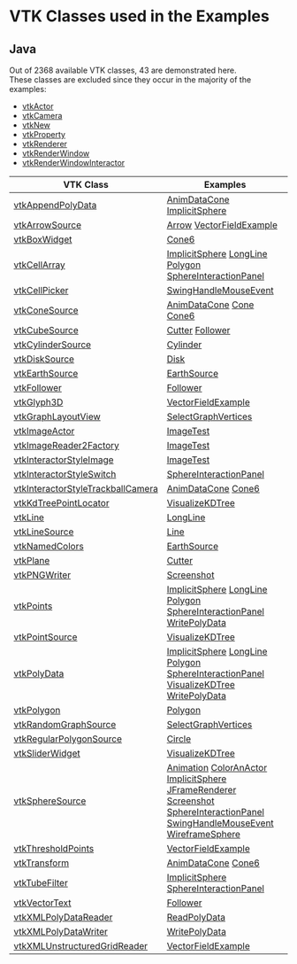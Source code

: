 # VTK Classes used in the Examples
## Java
Out of 2368 available VTK classes, 43 are demonstrated here.  
These classes are excluded since they occur in the majority of the examples:  
- [vtkActor](http://www.vtk.org/doc/nightly/html/classvtkActor.html)
- [vtkCamera](http://www.vtk.org/doc/nightly/html/classvtkCamera.html)
- [vtkNew](http://www.vtk.org/doc/nightly/html/classvtkNew.html)
- [vtkProperty](http://www.vtk.org/doc/nightly/html/classvtkProperty.html)
- [vtkRenderer](http://www.vtk.org/doc/nightly/html/classvtkRenderer.html)
- [vtkRenderWindow](http://www.vtk.org/doc/nightly/html/classvtkRenderWindow.html)
- [vtkRenderWindowInteractor](http://www.vtk.org/doc/nightly/html/classvtkRenderWindowInteractor.html)

| VTK Class | Examples |
|--------------|----------------------|
| [vtkAppendPolyData](http://www.vtk.org/doc/nightly/html/classvtkAppendPolyData.html) | [AnimDataCone](/Java/Visualization/AnimDataCone) [ImplicitSphere](/Java/ImplicitFunctions/ImplicitSphere)  |
| [vtkArrowSource](http://www.vtk.org/doc/nightly/html/classvtkArrowSource.html) | [Arrow](/Java/GeometricObjects/Arrow) [VectorFieldExample](/Java/Visualization/VectorFieldExample)  |
| [vtkBoxWidget](http://www.vtk.org/doc/nightly/html/classvtkBoxWidget.html) | [Cone6](/Java/Miscellaneous/Cone6)  |
| [vtkCellArray](http://www.vtk.org/doc/nightly/html/classvtkCellArray.html) | [ImplicitSphere](/Java/ImplicitFunctions/ImplicitSphere) [LongLine](/Java/GeometricObjects/LongLine) [Polygon](/Java/GeometricObjects/Polygon) [SphereInteractionPanel](/Java/Interaction/SphereInteractionPanel)  |
| [vtkCellPicker](http://www.vtk.org/doc/nightly/html/classvtkCellPicker.html) | [SwingHandleMouseEvent](/Java/SwingIntegration/SwingHandleMouseEvent)  |
| [vtkConeSource](http://www.vtk.org/doc/nightly/html/classvtkConeSource.html) | [AnimDataCone](/Java/Visualization/AnimDataCone) [Cone](/Java/GeometricObjects/Cone) [Cone6](/Java/Miscellaneous/Cone6)  |
| [vtkCubeSource](http://www.vtk.org/doc/nightly/html/classvtkCubeSource.html) | [Cutter](/Java/Miscellaneous/Cutter) [Follower](/Java/Visualization/Follower)  |
| [vtkCylinderSource](http://www.vtk.org/doc/nightly/html/classvtkCylinderSource.html) | [Cylinder](/Java/GeometricObjects/Cylinder)  |
| [vtkDiskSource](http://www.vtk.org/doc/nightly/html/classvtkDiskSource.html) | [Disk](/Java/GeometricObjects/Disk)  |
| [vtkEarthSource](http://www.vtk.org/doc/nightly/html/classvtkEarthSource.html) | [EarthSource](/Java/Geovis/EarthSource)  |
| [vtkFollower](http://www.vtk.org/doc/nightly/html/classvtkFollower.html) | [Follower](/Java/Visualization/Follower)  |
| [vtkGlyph3D](http://www.vtk.org/doc/nightly/html/classvtkGlyph3D.html) | [VectorFieldExample](/Java/Visualization/VectorFieldExample)  |
| [vtkGraphLayoutView](http://www.vtk.org/doc/nightly/html/classvtkGraphLayoutView.html) | [SelectGraphVertices](/Java/Graphs/SelectGraphVertices)  |
| [vtkImageActor](http://www.vtk.org/doc/nightly/html/classvtkImageActor.html) | [ImageTest](/Java/Imaging/ImageTest)  |
| [vtkImageReader2Factory](http://www.vtk.org/doc/nightly/html/classvtkImageReader2Factory.html) | [ImageTest](/Java/Imaging/ImageTest)  |
| [vtkInteractorStyleImage](http://www.vtk.org/doc/nightly/html/classvtkInteractorStyleImage.html) | [ImageTest](/Java/Imaging/ImageTest)  |
| [vtkInteractorStyleSwitch](http://www.vtk.org/doc/nightly/html/classvtkInteractorStyleSwitch.html) | [SphereInteractionPanel](/Java/Interaction/SphereInteractionPanel)  |
| [vtkInteractorStyleTrackballCamera](http://www.vtk.org/doc/nightly/html/classvtkInteractorStyleTrackballCamera.html) | [AnimDataCone](/Java/Visualization/AnimDataCone) [Cone6](/Java/Miscellaneous/Cone6)  |
| [vtkKdTreePointLocator](http://www.vtk.org/doc/nightly/html/classvtkKdTreePointLocator.html) | [VisualizeKDTree](/Java/DataStructures/VisualizeKDTree)  |
| [vtkLine](http://www.vtk.org/doc/nightly/html/classvtkLine.html) | [LongLine](/Java/GeometricObjects/LongLine)  |
| [vtkLineSource](http://www.vtk.org/doc/nightly/html/classvtkLineSource.html) | [Line](/Java/GeometricObjects/Line)  |
| [vtkNamedColors](http://www.vtk.org/doc/nightly/html/classvtkNamedColors.html) | [EarthSource](/Java/Geovis/EarthSource)  |
| [vtkPlane](http://www.vtk.org/doc/nightly/html/classvtkPlane.html) | [Cutter](/Java/Miscellaneous/Cutter)  |
| [vtkPNGWriter](http://www.vtk.org/doc/nightly/html/classvtkPNGWriter.html) | [Screenshot](/Java/Miscellaneous/Screenshot)  |
| [vtkPoints](http://www.vtk.org/doc/nightly/html/classvtkPoints.html) | [ImplicitSphere](/Java/ImplicitFunctions/ImplicitSphere) [LongLine](/Java/GeometricObjects/LongLine) [Polygon](/Java/GeometricObjects/Polygon) [SphereInteractionPanel](/Java/Interaction/SphereInteractionPanel) [WritePolyData](/Java/IO/WritePolyData)  |
| [vtkPointSource](http://www.vtk.org/doc/nightly/html/classvtkPointSource.html) | [VisualizeKDTree](/Java/DataStructures/VisualizeKDTree)  |
| [vtkPolyData](http://www.vtk.org/doc/nightly/html/classvtkPolyData.html) | [ImplicitSphere](/Java/ImplicitFunctions/ImplicitSphere) [LongLine](/Java/GeometricObjects/LongLine) [Polygon](/Java/GeometricObjects/Polygon) [SphereInteractionPanel](/Java/Interaction/SphereInteractionPanel) [VisualizeKDTree](/Java/DataStructures/VisualizeKDTree) [WritePolyData](/Java/IO/WritePolyData)  |
| [vtkPolygon](http://www.vtk.org/doc/nightly/html/classvtkPolygon.html) | [Polygon](/Java/GeometricObjects/Polygon)  |
| [vtkRandomGraphSource](http://www.vtk.org/doc/nightly/html/classvtkRandomGraphSource.html) | [SelectGraphVertices](/Java/Graphs/SelectGraphVertices)  |
| [vtkRegularPolygonSource](http://www.vtk.org/doc/nightly/html/classvtkRegularPolygonSource.html) | [Circle](/Java/GeometricObjects/Circle)  |
| [vtkSliderWidget](http://www.vtk.org/doc/nightly/html/classvtkSliderWidget.html) | [VisualizeKDTree](/Java/DataStructures/VisualizeKDTree)  |
| [vtkSphereSource](http://www.vtk.org/doc/nightly/html/classvtkSphereSource.html) | [Animation](/Java/Visualization/Animation) [ColorAnActor](/Java/Visualization/ColorAnActor) [ImplicitSphere](/Java/ImplicitFunctions/ImplicitSphere) [JFrameRenderer](/Java/SwingIntegration/JFrameRenderer) [Screenshot](/Java/Miscellaneous/Screenshot) [SphereInteractionPanel](/Java/Interaction/SphereInteractionPanel) [SwingHandleMouseEvent](/Java/SwingIntegration/SwingHandleMouseEvent) [WireframeSphere](/Java/Visualization/WireframeSphere)  |
| [vtkThresholdPoints](http://www.vtk.org/doc/nightly/html/classvtkThresholdPoints.html) | [VectorFieldExample](/Java/Visualization/VectorFieldExample)  |
| [vtkTransform](http://www.vtk.org/doc/nightly/html/classvtkTransform.html) | [AnimDataCone](/Java/Visualization/AnimDataCone) [Cone6](/Java/Miscellaneous/Cone6)  |
| [vtkTubeFilter](http://www.vtk.org/doc/nightly/html/classvtkTubeFilter.html) | [ImplicitSphere](/Java/ImplicitFunctions/ImplicitSphere) [SphereInteractionPanel](/Java/Interaction/SphereInteractionPanel)  |
| [vtkVectorText](http://www.vtk.org/doc/nightly/html/classvtkVectorText.html) | [Follower](/Java/Visualization/Follower)  |
| [vtkXMLPolyDataReader](http://www.vtk.org/doc/nightly/html/classvtkXMLPolyDataReader.html) | [ReadPolyData](/Java/IO/ReadPolyData)  |
| [vtkXMLPolyDataWriter](http://www.vtk.org/doc/nightly/html/classvtkXMLPolyDataWriter.html) | [WritePolyData](/Java/IO/WritePolyData)  |
| [vtkXMLUnstructuredGridReader](http://www.vtk.org/doc/nightly/html/classvtkXMLUnstructuredGridReader.html) | [VectorFieldExample](/Java/Visualization/VectorFieldExample)  |
